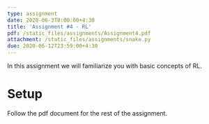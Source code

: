 ```yaml
---
type: assignment
date: 2020-06-3T8:00:00+4:30
title: 'Assignment #4 - RL'
pdf: /static_files/assignments/Assignment4.pdf
attachment: /static_files/assignments/snake.py
due: 2020-06-12T23:59:00+4:30
---
```

In this assignment we will familiarize you with basic concepts of RL.

# Setup
Follow the pdf document for the rest of the assignment.
